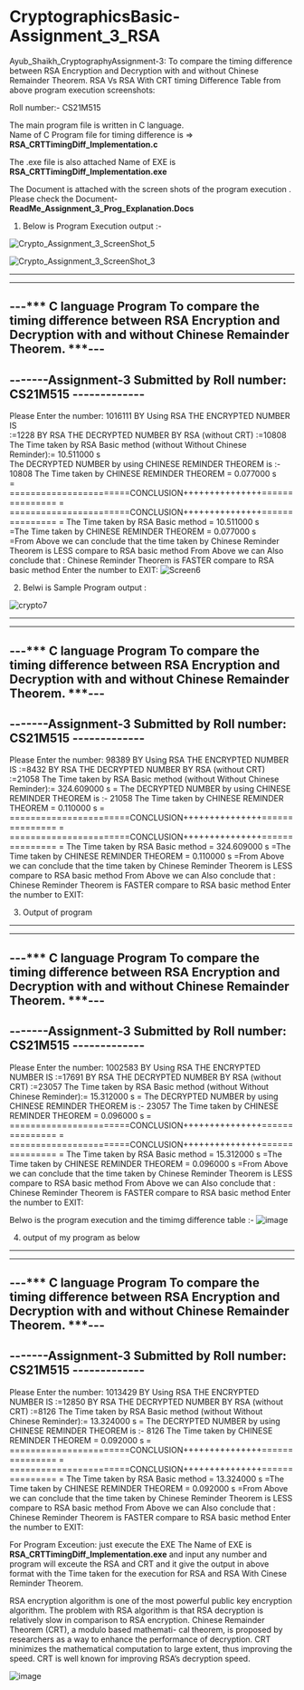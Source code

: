 # CryptographicsBasic-Assignment_3_RSA
Ayub_Shaikh_CryptographyAssignment-3: To compare the timing difference between RSA Encryption and Decryption with and without Chinese Remainder Theorem.
RSA Vs  RSA With CRT timing Difference Table from above program execution screenshots:

Roll number:- CS21M515 

The main program file is written in C language.                 
Name of C Program file for timing difference is => **RSA_CRTTimingDiff_Implementation.c**

The .exe file is also attached Name of EXE is **RSA_CRTTimingDiff_Implementation.exe**

The Document is attached with the screen shots of the program execution . Please check the 
Document- **ReadMe_Assignment_3_Prog_Explanation.Docs** 

1) Below is Program Execution output :- 

![Crypto_Assignment_3_ScreenShot_5](https://user-images.githubusercontent.com/94394753/143435131-7d9f1f6b-2954-43cc-9b99-f8c20795587c.png)

![Crypto_Assignment_3_ScreenShot_3](https://user-images.githubusercontent.com/94394753/143435288-31571698-ab1f-41cf-998c-45736605e573.png)


--------------------------------------------------------------------
--------------------------------------------------------------------
---*** C language Program To compare the timing difference between RSA Encryption and Decryption with and without Chinese Remainder Theorem.  ***---
--------------------------------------------------------------------
-------Assignment-3 Submitted by Roll number: CS21M515 -------------
--------------------------------------------------------------------
Please Enter the number:
1016111	
BY Using RSA THE ENCRYPTED NUMBER IS	
 :=1228	
BY RSA THE DECRYPTED NUMBER BY RSA (without CRT)
 :=10808	
The Time taken by RSA Basic method (without Without Chinese Reminder):= 10.511000 s 	
The DECRYPTED NUMBER by using CHINESE REMINDER THEOREM is :-
10808
The Time taken by CHINESE REMINDER THEOREM  = 0.077000 s	
 =  =======================CONCLUSION+++++++++++++++===============
 =  =======================CONCLUSION+++++++++++++++===============
 = The Time taken by RSA Basic method          = 10.511000 s		
=The Time taken by CHINESE REMINDER THEOREM  = 0.077000 s		
 =From Above we can conclude that the time taken by Chinese Reminder Theorem is LESS compare to RSA basic method
From Above we can Also conclude that : Chinese Reminder Theorem is FASTER compare to RSA basic method
Enter the number to EXIT:
![Screen6](https://user-images.githubusercontent.com/94394753/143436033-4c416658-492a-4fb5-a9de-968f3fc4b3f4.png)

2) Belwi is Sample Program output :

![crypto7](https://user-images.githubusercontent.com/94394753/143436410-229c7271-5085-4f6b-99cb-be4fbc06b077.png)

--------------------------------------------------------------------
--------------------------------------------------------------------
---*** C language Program To compare the timing difference between RSA Encryption and Decryption with and without Chinese Remainder Theorem.  ***---
--------------------------------------------------------------------
-------Assignment-3 Submitted by Roll number: CS21M515 -------------
--------------------------------------------------------------------
Please Enter the number:
98389
BY Using RSA THE ENCRYPTED NUMBER IS
 :=8432
BY RSA THE DECRYPTED NUMBER BY RSA (without CRT)
 :=21058
The Time taken by RSA Basic method (without Without Chinese Reminder):= 324.609000 s =
The DECRYPTED NUMBER by using CHINESE REMINDER THEOREM is :-
21058
The Time taken by CHINESE REMINDER THEOREM  = 0.110000 s
 =  =======================CONCLUSION+++++++++++++++===============
 =  =======================CONCLUSION+++++++++++++++===============
 = The Time taken by RSA Basic method        = 324.609000 s
=The Time taken by CHINESE REMINDER THEOREM  = 0.110000 s
 =From Above we can conclude that the time taken by Chinese Reminder Theorem is LESS compare to RSA basic method
From Above we can Also conclude that : Chinese Reminder Theorem is FASTER compare to RSA basic method
Enter the number to EXIT:




3) Output of program 
--------------------------------------------------------------------
--------------------------------------------------------------------
---*** C language Program To compare the timing difference between RSA Encryption and Decryption with and without Chinese Remainder Theorem.  ***---
--------------------------------------------------------------------
-------Assignment-3 Submitted by Roll number: CS21M515 -------------
--------------------------------------------------------------------
Please Enter the number:
1002583
BY Using RSA THE ENCRYPTED NUMBER IS
 :=17691
BY RSA THE DECRYPTED NUMBER BY RSA (without CRT)
 :=23057
The Time taken by RSA Basic method (without Without Chinese Reminder):= 15.312000 s =
The DECRYPTED NUMBER by using CHINESE REMINDER THEOREM is :-
23057
The Time taken by CHINESE REMINDER THEOREM  = 0.096000 s
 =  =======================CONCLUSION+++++++++++++++===============
 =  =======================CONCLUSION+++++++++++++++===============
 = The Time taken by RSA Basic method          = 15.312000 s
=The Time taken by CHINESE REMINDER THEOREM  = 0.096000 s
 =From Above we can conclude that the time taken by Chinese Reminder Theorem is LESS compare to RSA basic method
From Above we can Also conclude that : Chinese Reminder Theorem is FASTER compare to RSA basic method
Enter the number to EXIT:

Belwo is the program execution and the timimg difference table :-
![image](https://user-images.githubusercontent.com/94394753/143434852-9e9afb01-7469-4131-973a-129dd9431719.png)

4) output of my program as below

--------------------------------------------------------------------
--------------------------------------------------------------------
---*** C language Program To compare the timing difference between RSA Encryption and Decryption with and without Chinese Remainder Theorem.  ***---
--------------------------------------------------------------------
-------Assignment-3 Submitted by Roll number: CS21M515 -------------
--------------------------------------------------------------------
Please Enter the number:
1013429
BY Using RSA THE ENCRYPTED NUMBER IS
 :=12850
BY RSA THE DECRYPTED NUMBER BY RSA (without CRT)
 :=8126
The Time taken by RSA Basic method (without Without Chinese Reminder):= 13.324000 s =
The DECRYPTED NUMBER by using CHINESE REMINDER THEOREM is :-
8126
The Time taken by CHINESE REMINDER THEOREM  = 0.092000 s
 =  =======================CONCLUSION+++++++++++++++===============
 =  =======================CONCLUSION+++++++++++++++===============
 = The Time taken by RSA Basic method          = 13.324000 s
=The Time taken by CHINESE REMINDER THEOREM  = 0.092000 s
 =From Above we can conclude that the time taken by Chinese Reminder Theorem is LESS compare to RSA basic method
From Above we can Also conclude that : Chinese Reminder Theorem is FASTER compare to RSA basic method
Enter the number to EXIT:

For Program Exceution: just execute the EXE The Name of EXE is **RSA_CRTTimingDiff_Implementation.exe**
and input any number and program will exceute the RSA and CRT and it give the output in above format with the 
Time taken for the execution for RSA and RSA With Cinese Reminder Theorem.

RSA encryption algorithm is one of the most powerful public key encryption algorithm. 
The problem with RSA algorithm is that RSA decryption is relatively slow in comparison to RSA encryption.
Chinese Remainder Theorem (CRT), a modulo based mathemati- cal theorem, is proposed by researchers as a way to enhance the performance of decryption. 
CRT minimizes the mathematical computation to large extent, thus improving the speed. CRT is well known for improving RSA’s decryption speed.

![image](https://user-images.githubusercontent.com/94394753/143434549-aaef17ef-dc46-4836-9bb7-14f0d26db18d.png)




